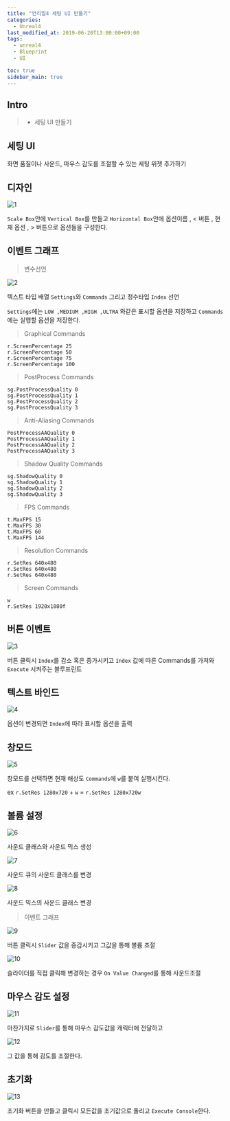 ```yaml
---
title: "언리얼4 세팅 UI 만들기"
categories: 
  - Unreal4
last_modified_at: 2019-06-20T13:00:00+09:00
tags: 
  - unreal4 
  - Blueprint
  - UI

toc: true
sidebar_main: true
---
```


## Intro

> - 세팅 UI 만들기

## 세팅 UI

화면 품질이나 사운드, 마우스 감도를 조절할 수 있는 세팅 위젯 추가하기

## 디자인

![1](https://github.com/lesslate/lesslate.github.io/blob/master/assets/img/Unreal/Setting/1.png?raw=true)

`Scale Box`안에 `Vertical Box`를 만들고 `Horizontal Box`안에 옵션이름 , < 버튼 , 현재 옵션 , > 버튼으로 옵션들을 구성한다.

## 이벤트 그래프

> 변수선언

![2](https://github.com/lesslate/lesslate.github.io/blob/master/assets/img/Unreal/Setting/2.png?raw=true)

텍스트 타입 배열 `Settings`와 `Commands` 그리고 정수타입 `Index` 선언

`Settings`에는 `LOW ,MEDIUM ,HIGH ,ULTRA` 와같은 표시할 옵션을 저장하고 `Commands` 에는 실행할 옵션을 저장한다.

> Graphical Commands

```
r.ScreenPercentage 25
r.ScreenPercentage 50
r.ScreenPercentage 75
r.ScreenPercentage 100
```

> PostProcess Commands

```
sg.PostProcessQuality 0
sg.PostProcessQuality 1
sg.PostProcessQuality 2
sg.PostProcessQuality 3
```

> Anti-Aliasing Commands

```
PostProcessAAQuality 0
PostProcessAAQuality 1
PostProcessAAQuality 2
PostProcessAAQuality 3
```

> Shadow Quality Commands

```
sg.ShadowQuality 0
sg.ShadowQuality 1
sg.ShadowQuality 2
sg.ShadowQuality 3
```

> FPS Commands

```
t.MaxFPS 15
t.MaxFPS 30
t.MaxFPS 60
t.MaxFPS 144
```

> Resolution Commands

```
r.SetRes 640x480
r.SetRes 640x480
r.SetRes 640x480
```

> Screen Commands

```
w
r.SetRes 1920x1080f
```


## 버튼 이벤트

![3](https://github.com/lesslate/lesslate.github.io/blob/master/assets/img/Unreal/Setting/3.png?raw=true)

버튼 클릭시 `Index`를 감소 혹은 증가시키고 `Index` 값에 따른 Commands를 가져와 `Execute` 시켜주는 블루프린트

## 텍스트 바인드

![4](https://github.com/lesslate/lesslate.github.io/blob/master/assets/img/Unreal/Setting/4.png?raw=true)

옵션이 변경되면 `Index`에 따라 표시할 옵션을 출력

## 창모드

![5](https://github.com/lesslate/lesslate.github.io/blob/master/assets/img/Unreal/Setting/5.png?raw=true)

창모드를 선택하면 현재 해상도 `Commands`에 `w`를 붙여 실행시킨다.

ex `r.SetRes 1280x720` + `w` = `r.SetRes 1280x720w`

## 볼륨 설정

![6](https://github.com/lesslate/lesslate.github.io/blob/master/assets/img/Unreal/Setting/6.png?raw=true)

사운드 클래스와 사운드 믹스 생성

![7](https://github.com/lesslate/lesslate.github.io/blob/master/assets/img/Unreal/Setting/7.png?raw=true)

사운드 큐의 사운드 클래스를 변경

![8](https://github.com/lesslate/lesslate.github.io/blob/master/assets/img/Unreal/Setting/8.png?raw=true)

사운드 믹스의 사운드 클래스 변경

> 이벤트 그래프

![9](https://github.com/lesslate/lesslate.github.io/blob/master/assets/img/Unreal/Setting/9.png?raw=true)

버튼 클릭시 `Slider` 값을 증감시키고 그값을 통해 볼륨 조절

![10](https://github.com/lesslate/lesslate.github.io/blob/master/assets/img/Unreal/Setting/10.png?raw=true)

슬라이더를 직접 클릭해 변경하는 경우 `On Value Changed`를 통해 사운드조절 



## 마우스 감도 설정

![11](https://github.com/lesslate/lesslate.github.io/blob/master/assets/img/Unreal/Setting/11.png?raw=true)

마찬가지로 `Slider`를 통해 마우스 감도값을 캐릭터에 전달하고

![12](https://github.com/lesslate/lesslate.github.io/blob/master/assets/img/Unreal/Setting/12.png?raw=true)

그 값을 통해 감도를 조절한다.

## 초기화

![13](https://github.com/lesslate/lesslate.github.io/blob/master/assets/img/Unreal/Setting/13.png?raw=true)

초기화 버튼을 만들고 클릭시 모든값을 초기값으로 돌리고 `Execute Console`한다.